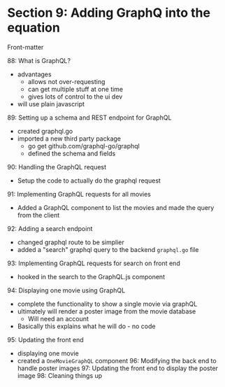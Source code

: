 # Section 9: Adding GraphQ into the equation
Front-matter


88: What is GraphQL?
- advantages
  - allows not over-requesting
  - can get multiple stuff at one time
  - gives lots of control to the ui dev
- will use plain javascript

89: Setting up a schema and REST endpoint for GraphQL
- created graphql.go
- imported a new third party package
  - go get github.com/graphql-go/graphql
  - defined the schema and fields

90: Handling the GraphQL request
- Setup the code to actually do the graphql request

91: Implementing GraphQL requests for all movies
- Added a GraphQL component to list the movies and made the query from the client

92: Adding a search endpoint
- changed graphql route to be simplier
- added a "search" graphql query to the backend `graphql.go` file

93: Implementing GraphQL requests for search on front end
- hooked in the search to the GraphQL.js component

94: Displaying one movie using GraphQL
- complete the functionality to show a single movie via graphQL
- ultimately will render a poster image from the movie database 
  - Will need an account
- Basically this explains what he will do - no code

95: Updating the front end
- displaying one movie 
- created a `OneMovieGraphQL` component
96: Modifying the back end to handle poster images
97: Updating the front end to display the poster image
98: Cleaning things up
